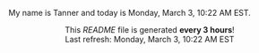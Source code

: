 My name is Tanner and today is Monday, March 3, 10:22 AM EST.

<p align="center">This <i>README</i> file is generated <b>every 3 hours</b>!</br>Last refresh: Monday, March 3, 10:22 AM EST<br /></p>
